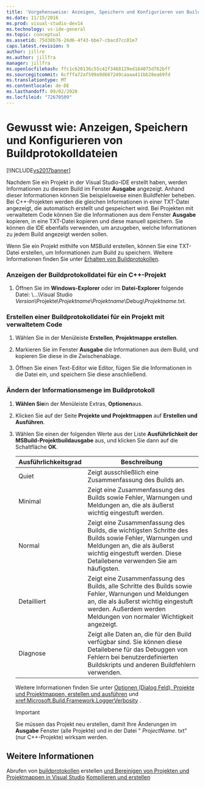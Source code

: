 ```yaml
---
title: 'Vorgehensweise: Anzeigen, Speichern und Konfigurieren von Buildprotokolldateien | Microsoft-Dokumentation'
ms.date: 11/15/2016
ms.prod: visual-studio-dev14
ms.technology: vs-ide-general
ms.topic: conceptual
ms.assetid: 75d38b76-26d6-4f43-bbe7-cbacd7cc81e7
caps.latest.revision: 9
author: jillre
ms.author: jillfra
manager: jillfra
ms.openlocfilehash: ffc1c620136c55c42f3468129ed164075d762bff
ms.sourcegitcommit: 6cfffa72af599a9d667249caaaa411bb28ea69fd
ms.translationtype: MT
ms.contentlocale: de-DE
ms.lasthandoff: 09/02/2020
ms.locfileid: "72670509"
---
```

# <a name="how-to-view-save-and-configure-build-log-files"></a>Gewusst wie: Anzeigen, Speichern und Konfigurieren von Buildprotokolldateien
[!INCLUDE[vs2017banner](../includes/vs2017banner.md)]

Nachdem Sie ein Projekt in der Visual Studio-IDE erstellt haben, werden Informationen zu diesem Build im Fenster **Ausgabe** angezeigt. Anhand dieser Informationen können Sie beispielsweise einen Buildfehler beheben. Bei C++-Projekten werden die gleichen Informationen in einer TXT-Datei angezeigt, die automatisch erstellt und gespeichert wird. Bei Projekten mit verwaltetem Code können Sie die Informationen aus dem Fenster **Ausgabe** kopieren, in eine TXT-Datei kopieren und diese manuell speichern. Sie können die IDE ebenfalls verwenden, um anzugeben, welche Informationen zu jedem Build angezeigt werden sollen.

 Wenn Sie ein Projekt mithilfe von MSBuild erstellen, können Sie eine TXT-Datei erstellen, um Informationen zum Build zu speichern. Weitere Informationen finden Sie unter [Erhalten von Buildprotokollen](../msbuild/obtaining-build-logs-with-msbuild.md).

### <a name="to-view-the-build-log-file-for-a-c-project"></a>Anzeigen der Buildprotokolldatei für ein C++-Projekt

1. Öffnen Sie im **Windows-Explorer** oder im **Datei-Explorer** folgende Datei: \\...\Visual Studio *Version*\Projekte\\*Projektname*\\*Projektname*\Debug\\*Projektname*.txt.

### <a name="to-create-a-build-log-file-for-a-managed-code-project"></a>Erstellen einer Buildprotokolldatei für ein Projekt mit verwaltetem Code

1. Wählen Sie in der Menüleiste **Erstellen**, **Projektmappe erstellen**.

2. Markieren Sie im Fenster **Ausgabe** die Informationen aus dem Build, und kopieren Sie diese in die Zwischenablage.

3. Öffnen Sie einen Text-Editor wie Editor, fügen Sie die Informationen in die Datei ein, und speichern Sie diese anschließend.

### <a name="to-change-the-amount-of-information-included-in-the-build-log"></a>Ändern der Informationsmenge im Buildprotokoll

1. **Wählen Sie**in der Menüleiste Extras, **Optionen**aus.

2. Klicken Sie auf der Seite **Projekte und Projektmappen** auf **Erstellen und Ausführen**.

3. Wählen Sie einen der folgenden Werte aus der Liste **Ausführlichkeit der MSBuild-Projektbuildausgabe** aus, und klicken Sie dann auf die Schaltfläche **OK**.

    |Ausführlichkeitsgrad|Beschreibung|
    |---------------------|-----------------|
    |Quiet|Zeigt ausschließlich eine Zusammenfassung des Builds an.|
    |Minimal|Zeigt eine Zusammenfassung des Builds sowie Fehler, Warnungen und Meldungen an, die als äußerst wichtig eingestuft werden.|
    |Normal|Zeigt eine Zusammenfassung des Builds, die wichtigsten Schritte des Builds sowie Fehler, Warnungen und Meldungen an, die als äußerst wichtig eingestuft werden. Diese Detailebene verwenden Sie am häufigsten.|
    |Detailliert|Zeigt eine Zusammenfassung des Builds, alle Schritte des Builds sowie Fehler, Warnungen und Meldungen an, die als äußerst wichtig eingestuft werden. Außerdem werden Meldungen von normaler Wichtigkeit angezeigt.|
    |Diagnose|Zeigt alle Daten an, die für den Build verfügbar sind. Sie können diese Detailebene für das Debuggen von Fehlern bei benutzerdefinierten Buildskripts und anderen Buildfehlern verwenden.|

     Weitere Informationen finden Sie unter [Optionen (Dialog Feld), Projekte und Projektmappen, erstellen und ausführen](../ide/reference/options-dialog-box-projects-and-solutions-build-and-run.md) und <xref:Microsoft.Build.Framework.LoggerVerbosity> .

    > [!IMPORTANT]
    > Sie müssen das Projekt neu erstellen, damit Ihre Änderungen im **Ausgabe** Fenster (alle Projekte) und in der Datei " *ProjectName*. txt" (nur C++-Projekte) wirksam werden.

## <a name="see-also"></a>Weitere Informationen
 Abrufen von [buildprotokollen](../msbuild/obtaining-build-logs-with-msbuild.md) erstellen [und Bereinigen von Projekten und Projektmappen in Visual Studio](../ide/building-and-cleaning-projects-and-solutions-in-visual-studio.md) [Kompilieren und erstellen](../ide/compiling-and-building-in-visual-studio.md)
